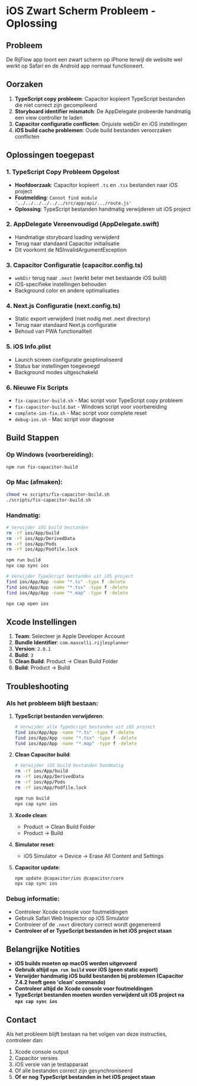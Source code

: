 # iOS Zwart Scherm Probleem - Oplossing

## Probleem
De RijFlow app toont een zwart scherm op iPhone terwijl de website wel werkt op Safari en de Android app normaal functioneert.

## Oorzaken
1. **TypeScript copy probleem**: Capacitor kopieert TypeScript bestanden die niet correct zijn gecompileerd
2. **Storyboard identifier mismatch**: De AppDelegate probeerde handmatig een view controller te laden
3. **Capacitor configuratie conflicten**: Onjuiste webDir en iOS instellingen
4. **iOS build cache problemen**: Oude build bestanden veroorzaken conflicten

## Oplossingen toegepast

### 1. TypeScript Copy Probleem Opgelost
- **Hoofdoorzaak**: Capacitor kopieert `.ts` en `.tsx` bestanden naar iOS project
- **Foutmelding**: `Cannot find module '../../../../../../src/app/api/.../route.js'`
- **Oplossing**: TypeScript bestanden handmatig verwijderen uit iOS project

### 2. AppDelegate Vereenvoudigd (AppDelegate.swift)
- Handmatige storyboard loading verwijderd
- Terug naar standaard Capacitor initialisatie
- Dit voorkomt de NSInvalidArgumentException

### 3. Capacitor Configuratie (capacitor.config.ts)
- `webDir` terug naar `.next` (werkt beter met bestaande iOS build)
- iOS-specifieke instellingen behouden
- Background color en andere optimalisaties

### 4. Next.js Configuratie (next.config.ts)
- Static export verwijderd (niet nodig met .next directory)
- Terug naar standaard Next.js configuratie
- Behoud van PWA functionaliteit

### 5. iOS Info.plist
- Launch screen configuratie geoptimaliseerd
- Status bar instellingen toegevoegd
- Background modes uitgeschakeld

### 6. Nieuwe Fix Scripts
- `fix-capacitor-build.sh` - Mac script voor TypeScript copy probleem
- `fix-capacitor-build.bat` - Windows script voor voorbereiding
- `complete-ios-fix.sh` - Mac script voor complete reset
- `debug-ios.sh` - Mac script voor diagnose

## Build Stappen

### Op Windows (voorbereiding):
```bash
npm run fix-capacitor-build
```

### Op Mac (afmaken):
```bash
chmod +x scripts/fix-capacitor-build.sh
./scripts/fix-capacitor-build.sh
```

### Handmatig:
```bash
# Verwijder iOS build bestanden
rm -rf ios/App/build
rm -rf ios/App/DerivedData
rm -rf ios/App/Pods
rm -rf ios/App/Podfile.lock

npm run build
npx cap sync ios

# Verwijder TypeScript bestanden uit iOS project
find ios/App/App -name "*.ts" -type f -delete
find ios/App/App -name "*.tsx" -type f -delete
find ios/App/App -name "*.map" -type f -delete

npx cap open ios
```

## Xcode Instellingen

1. **Team**: Selecteer je Apple Developer Account
2. **Bundle Identifier**: `com.mascelli.rijlesplanner`
3. **Version**: `2.0.1`
4. **Build**: `3`
5. **Clean Build**: Product → Clean Build Folder
6. **Build**: Product → Build

## Troubleshooting

### Als het probleem blijft bestaan:

1. **TypeScript bestanden verwijderen**:
   ```bash
   # Verwijder alle TypeScript bestanden uit iOS project
   find ios/App/App -name "*.ts" -type f -delete
   find ios/App/App -name "*.tsx" -type f -delete
   find ios/App/App -name "*.map" -type f -delete
   ```

2. **Clean Capacitor build**:
   ```bash
   # Verwijder iOS build bestanden handmatig
   rm -rf ios/App/build
   rm -rf ios/App/DerivedData
   rm -rf ios/App/Pods
   rm -rf ios/App/Podfile.lock
   
   npm run build
   npx cap sync ios
   ```

3. **Xcode clean**:
   - Product → Clean Build Folder
   - Product → Build

4. **Simulator reset**:
   - iOS Simulator → Device → Erase All Content and Settings

5. **Capacitor update**:
   ```bash
   npm update @capacitor/ios @capacitor/core
   npx cap sync ios
   ```

### Debug informatie:
- Controleer Xcode console voor foutmeldingen
- Gebruik Safari Web Inspector op iOS Simulator
- Controleer of de `.next` directory correct wordt gegenereerd
- **Controleer of er TypeScript bestanden in het iOS project staan**

## Belangrijke Notities

- **iOS builds moeten op macOS worden uitgevoerd**
- **Gebruik altijd `npm run build` voor iOS (geen static export)**
- **Verwijder handmatig iOS build bestanden bij problemen (Capacitor 7.4.2 heeft geen 'clean' commando)**
- **Controleer altijd de Xcode console voor foutmeldingen**
- **TypeScript bestanden moeten worden verwijderd uit iOS project na `npx cap sync ios`**

## Contact

Als het probleem blijft bestaan na het volgen van deze instructies, controleer dan:
1. Xcode console output
2. Capacitor versies
3. iOS versie van je testapparaat
4. Of alle bestanden correct zijn gesynchroniseerd
5. **Of er nog TypeScript bestanden in het iOS project staan** 